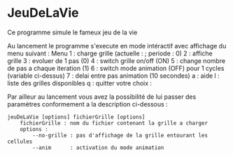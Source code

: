 # JeuDeLaVie

Ce programme simule le fameux jeu de la vie

Au lancement le programme s'execute en mode intéractif avec affichage du menu suivant :
Menu
1 : charge grille (actuelle :  ; periode : 0)
2 : affiche grille
3 : evoluer de 1 pas (0)
4 : switch grille on/off (ON)
5 : change nombre de pas a chaque iteration (1)
6 : switch mode animation (OFF) pour 1 cycles (variable ci-dessus)
7 : delai entre pas animation (10 secondes)
a : aide
l : liste des grilles disponibles
q : quitter
votre choix : 

Par ailleur au lancement vous avez la possibilité de lui passer des paramètres conformement a la description ci-dessous :

    jeuDeLaVie [options] fichierGrille [options]
        fichierGrille : nom du fichier contenant la grille a charger
        options :
            --no-grille : pas d'affichage de la grille entourant les cellules
            --anim      : activation du mode animation

